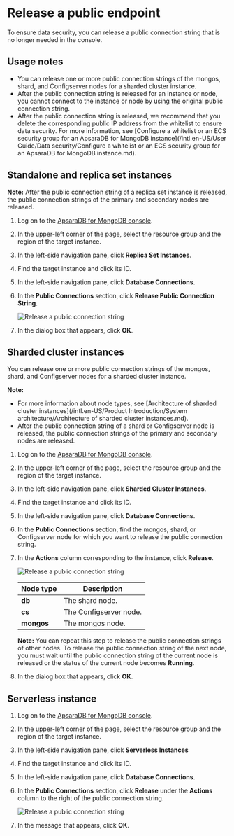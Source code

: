 # Release a public endpoint

To ensure data security, you can release a public connection string that is no longer needed in the console.

## Usage notes

-   You can release one or more public connection strings of the mongos, shard, and Configserver nodes for a sharded cluster instance.
-   After the public connection string is released for an instance or node, you cannot connect to the instance or node by using the original public connection string.
-   After the public connection string is released, we recommend that you delete the corresponding public IP address from the whitelist to ensure data security. For more information, see [Configure a whitelist or an ECS security group for an ApsaraDB for MongoDB instance](/intl.en-US/User Guide/Data security/Configure a whitelist or an ECS security group for an ApsaraDB for MongoDB instance.md).

## Standalone and replica set instances

**Note:** After the public connection string of a replica set instance is released, the public connection strings of the primary and secondary nodes are released.

1.  Log on to the [ApsaraDB for MongoDB console](https://mongodb.console.aliyun.com/).

2.  In the upper-left corner of the page, select the resource group and the region of the target instance.

3.  In the left-side navigation pane, click **Replica Set Instances**.

4.  Find the target instance and click its ID.

5.  In the left-side navigation pane, click **Database Connections**.

6.  In the **Public Connections** section, click **Release Public Connection String**.

    ![Release a public connection string](https://static-aliyun-doc.oss-accelerate.aliyuncs.com/assets/img/en-US/5137812261/p37322.png)

7.  In the dialog box that appears, click **OK**.


## Sharded cluster instances

You can release one or more public connection strings of the mongos, shard, and Configserver nodes for a sharded cluster instance.

**Note:**

-   For more information about node types, see [Architecture of sharded cluster instances](/intl.en-US/Product Introduction/System architecture/Architecture of sharded cluster instances.md).
-   After the public connection string of a shard or Configserver node is released, the public connection strings of the primary and secondary nodes are released.

1.  Log on to the [ApsaraDB for MongoDB console](https://mongodb.console.aliyun.com/).

2.  In the upper-left corner of the page, select the resource group and the region of the target instance.

3.  In the left-side navigation pane, click **Sharded Cluster Instances**.

4.  Find the target instance and click its ID.

5.  In the left-side navigation pane, click **Database Connections**.

6.  In the **Public Connections** section, find the mongos, shard, or Configserver node for which you want to release the public connection string.

7.  In the **Actions** column corresponding to the instance, click **Release**.

    ![Release a public connection string](https://static-aliyun-doc.oss-accelerate.aliyuncs.com/assets/img/en-US/6137812261/p13376.png)

    |Node type|Description|
    |---------|-----------|
    |**db**|The shard node.|
    |**cs**|The Configserver node.|
    |**mongos**|The mongos node.|

    **Note:** You can repeat this step to release the public connection strings of other nodes. To release the public connection string of the next node, you must wait until the public connection string of the current node is released or the status of the current node becomes **Running**.

8.  In the dialog box that appears, click **OK**.


## Serverless instance

1.  Log on to the [ApsaraDB for MongoDB console](https://mongodb.console.aliyun.com/).

2.  In the upper-left corner of the page, select the resource group and the region of the target instance.

3.  In the left-side navigation pane, click **Serverless Instances**

4.  Find the target instance and click its ID.

5.  In the left-side navigation pane, click **Database Connections**.

6.  In the **Public Connections** section, click **Release** under the **Actions** column to the right of the public connection string.

    ![Release a public connection string](https://static-aliyun-doc.oss-accelerate.aliyuncs.com/assets/img/en-US/6137812261/p170497.png)

7.  In the message that appears, click **OK**.


